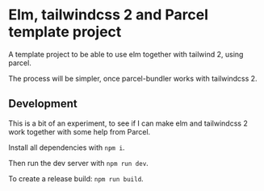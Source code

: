 # Elm, tailwindcss 2 and Parcel template project

A template project to be able to use elm together with tailwind 2, using parcel.

The process will be simpler, once parcel-bundler works with tailwindcss 2.

## Development

This is a bit of an experiment, to see if I can make elm and tailwindcss 2 work together with some help from Parcel.

Install all dependencies with `npm i`.

Then run the dev server with `npm run dev`.

To create a release build: `npm run build`.
